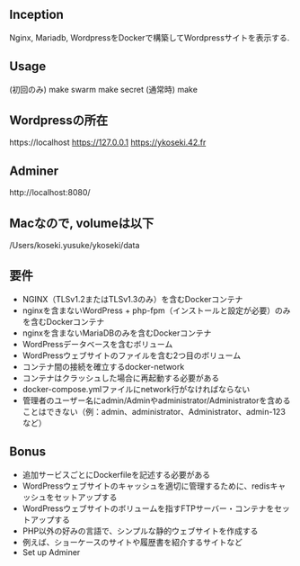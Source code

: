 ## Inception
Nginx, Mariadb, WordpressをDockerで構築してWordpressサイトを表示する.

## Usage
(初回のみ)
make swarm
make secret
(通常時)
make

## Wordpressの所在
https://localhost
https://127.0.0.1
https://ykoseki.42.fr

## Adminer
http://localhost:8080/

## Macなので, volumeは以下
/Users/koseki.yusuke/ykoseki/data

## 要件
- NGINX（TLSv1.2またはTLSv1.3のみ）を含むDockerコンテナ 
- nginxを含まないWordPress + php-fpm（インストールと設定が必要）のみを含むDockerコンテナ 
- nginxを含まないMariaDBのみを含むDockerコンテナ 
- WordPressデータベースを含むボリューム 
- WordPressウェブサイトのファイルを含む2つ目のボリューム 
- コンテナ間の接続を確立するdocker-network
- コンテナはクラッシュした場合に再起動する必要がある
- docker-compose.ymlファイルにnetwork行がなければならない
- 管理者のユーザー名にadmin/Adminやadministrator/Administratorを含めることはできない（例：admin、administrator、Administrator、admin-123など）

## Bonus
- 追加サービスごとにDockerfileを記述する必要がある
- WordPressウェブサイトのキャッシュを適切に管理するために、redisキャッシュをセットアップする
- WordPressウェブサイトのボリュームを指すFTPサーバー・コンテナをセットアップする
- PHP以外の好みの言語で、シンプルな静的ウェブサイトを作成する
- 例えば、ショーケースのサイトや履歴書を紹介するサイトなど
- Set up Adminer